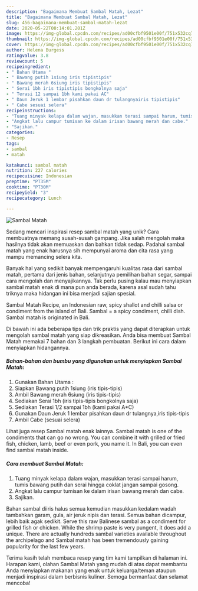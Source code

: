 ```yaml
---
description: "Bagaimana Membuat Sambal Matah, Lezat"
title: "Bagaimana Membuat Sambal Matah, Lezat"
slug: 456-bagaimana-membuat-sambal-matah-lezat
date: 2020-05-22T00:14:01.201Z
image: https://img-global.cpcdn.com/recipes/ad00cfbf9501e00f/751x532cq70/sambal-matah-foto-resep-utama.jpg
thumbnail: https://img-global.cpcdn.com/recipes/ad00cfbf9501e00f/751x532cq70/sambal-matah-foto-resep-utama.jpg
cover: https://img-global.cpcdn.com/recipes/ad00cfbf9501e00f/751x532cq70/sambal-matah-foto-resep-utama.jpg
author: Helena Burgess
ratingvalue: 3.8
reviewcount: 5
recipeingredient:
- " Bahan Utama "
- " Bawang putih 1siung iris tipistipis"
- " Bawang merah 6siung iris tipistipis"
- " Serai 1bh iris tipistipis bongkolnya saja"
- " Terasi 12 sampai 1bh kami pakai AC"
- " Daun Jeruk 1 lembar pisahkan daun dr tulangnyairis tipistipis"
- " Cabe sesuai selera"
recipeinstructions:
- "Tuang minyak kelapa dalam wajan, masukkan terasi sampai harum, tumis bawang putih dan serai hingga coklat jangan sampai gosong."
- "Angkat lalu campur tumisan ke dalam irisan bawang merah dan cabe."
- "Sajikan."
categories:
- Resep
tags:
- sambal
- matah

katakunci: sambal matah 
nutrition: 227 calories
recipecuisine: Indonesian
preptime: "PT35M"
cooktime: "PT30M"
recipeyield: "3"
recipecategory: Lunch

---
```



![Sambal Matah](https://img-global.cpcdn.com/recipes/ad00cfbf9501e00f/751x532cq70/sambal-matah-foto-resep-utama.jpg)

Sedang mencari inspirasi resep sambal matah yang unik? Cara membuatnya memang susah-susah gampang. Jika salah mengolah maka hasilnya tidak akan memuaskan dan bahkan tidak sedap. Padahal sambal matah yang enak harusnya sih mempunyai aroma dan cita rasa yang mampu memancing selera kita.

Banyak hal yang sedikit banyak mempengaruhi kualitas rasa dari sambal matah, pertama dari jenis bahan, selanjutnya pemilihan bahan segar, sampai cara mengolah dan menyajikannya. Tak perlu pusing kalau mau menyiapkan sambal matah enak di mana pun anda berada, karena asal sudah tahu triknya maka hidangan ini bisa menjadi sajian spesial.

Sambal Matah Recipe, an Indonesian raw, spicy shallot and chilli salsa or condiment from the island of Bali. Sambal = a spicy condiment, chilli dish. Sambal matah is originated in Bali.


Di bawah ini ada beberapa tips dan trik praktis yang dapat diterapkan untuk mengolah sambal matah yang siap dikreasikan. Anda bisa membuat Sambal Matah memakai 7 bahan dan 3 langkah pembuatan. Berikut ini cara dalam menyiapkan hidangannya.

<!--inarticleads1-->

##### Bahan-bahan dan bumbu yang digunakan untuk menyiapkan Sambal Matah:

1. Gunakan  Bahan Utama :
1. Siapkan  Bawang putih 1siung (iris tipis-tipis)
1. Ambil  Bawang merah 6siung (iris tipis-tipis)
1. Sediakan  Serai 1bh (iris tipis-tipis bongkolnya saja)
1. Sediakan  Terasi 1/2 sampai 1bh (kami pakai A*C)
1. Gunakan  Daun Jeruk 1 lembar pisahkan daun dr tulangnya,iris tipis-tipis
1. Ambil  Cabe (sesuai selera)


Lihat juga resep Sambal matah enak lainnya. Sambal matah is one of the condiments that can go no wrong. You can combine it with grilled or fried fish, chicken, lamb, beef or even pork, you name it. In Bali, you can even find sambal matah inside. 

<!--inarticleads2-->

##### Cara membuat Sambal Matah:

1. Tuang minyak kelapa dalam wajan, masukkan terasi sampai harum, tumis bawang putih dan serai hingga coklat jangan sampai gosong.
1. Angkat lalu campur tumisan ke dalam irisan bawang merah dan cabe.
1. Sajikan.


Bahan sambal diiris halus semua kemudian masukkan kedalam wadah tambahkan garam, gula, air jeruk nipis dan terasi. Semua bahan dicampur, lebih baik agak sedikit. Serve this raw Balinese sambal as a condiment for grilled fish or chicken. While the shrimp paste is very pungent, it does add a unique. There are actually hundreds sambal varieties available throughout the archipelago and Sambal matah has been tremendously gaining popularity for the last few years. 

Terima kasih telah membaca resep yang tim kami tampilkan di halaman ini. Harapan kami, olahan Sambal Matah yang mudah di atas dapat membantu Anda menyiapkan makanan yang enak untuk keluarga/teman ataupun menjadi inspirasi dalam berbisnis kuliner. Semoga bermanfaat dan selamat mencoba!
